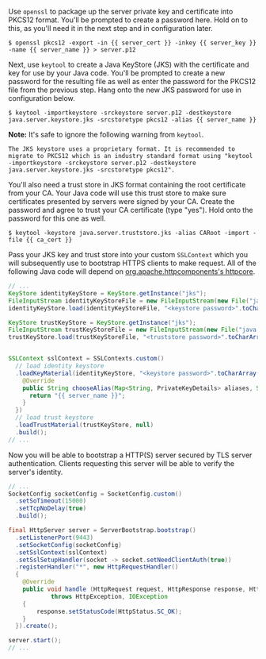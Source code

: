 Use `openssl` to package up the server private key and certificate into PKCS12 format. You'll be prompted to create a password here. Hold on to this, as you'll need it in the next step and in configuration later.

```shell-session
$ openssl pkcs12 -export -in {{ server_cert }} -inkey {{ server_key }} -name {{ server_name }} > server.p12
```

Next, use `keytool` to create a Java KeyStore (JKS) with the certificate and key for use by your Java code. You'll be prompted to create a new password for the resulting file as well as enter the password for the PKCS12 file from the previous step. Hang onto the new JKS password for use in configuration below.

```shell-session
$ keytool -importkeystore -srckeystore server.p12 -destkeystore java.server.keystore.jks -srcstoretype pkcs12 -alias {{ server_name }}
```

**Note:** It's safe to ignore the following warning from `keytool`.

```
The JKS keystore uses a proprietary format. It is recommended to migrate to PKCS12 which is an industry standard format using "keytool -importkeystore -srckeystore server.p12 -destkeystore java.server.keystore.jks -srcstoretype pkcs12".
```

You'll also need a trust store in JKS format containing the root certificate from your CA. Your Java code will use this trust store to make sure certificates presented by servers were signed by your CA. Create the password and agree to trust your CA certificate (type "yes"). Hold onto the password for this one as well.

```shell-session
$ keytool -keystore java.server.truststore.jks -alias CARoot -import -file {{ ca_cert }}
```

Pass your JKS key and trust store into your custom `SSLContext` which you will subsequently use to bootstrap HTTPS clients to make request. All of the following Java code will depend on [org.apache.httpcomponents's httpcore](https://search.maven.org/artifact/org.apache.httpcomponents/httpcore/4.4.12/jar).


```java
// ...
KeyStore identityKeyStore = KeyStore.getInstance("jks");
FileInputStream identityKeyStoreFile = new FileInputStream(new File("java.server.keystore.jks"));
identityKeyStore.load(identityKeyStoreFile, "<keystore password>".toCharArray());

KeyStore trustKeyStore = KeyStore.getInstance("jks");
FileInputStream trustKeyStoreFile = new FileInputStream(new File("java.server.truststore.jks"));
trustKeyStore.load(trustKeyStoreFile, "<truststore password>".toCharArray());


SSLContext sslContext = SSLContexts.custom()
  // load identity keystore
  .loadKeyMaterial(identityKeyStore, "<keystore password>".toCharArray(), new PrivateKeyStrategy() {
    @Override
    public String chooseAlias(Map<String, PrivateKeyDetails> aliases, Socket socket) {
      return "{{ server_name }}";
    }
  })
  // load trust keystore
  .loadTrustMaterial(trustKeyStore, null)
  .build();
// ...
```

Now you will be able to bootstrap a HTTP(S) server secured by TLS server authentication. Clients requesting this server will be able to verify the server's identity.

```java
// ...
SocketConfig socketConfig = SocketConfig.custom()
  .setSoTimeout(15000)
  .setTcpNoDelay(true)
  .build();

final HttpServer server = ServerBootstrap.bootstrap()
  .setListenerPort(9443)
  .setSocketConfig(socketConfig)
  .setSslContext(sslContext)
  .setSslSetupHandler(socket -> socket.setNeedClientAuth(true))
  .registerHandler("*", new HttpRequestHandler()
  {
    @Override
    public void handle (HttpRequest request, HttpResponse response, HttpContext context)
            throws HttpException, IOException
    {
        response.setStatusCode(HttpStatus.SC_OK);
    }
  }).create();

server.start();
// ...
```

